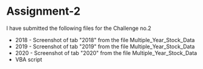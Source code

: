 # Assignment-2


I have submitted the following files for the Challenge no.2
- 2018 - Screenshot of tab "2018" from the file Multiple_Year_Stock_Data 
- 2019 - Screenshot of tab "2019" from the file Multiple_Year_Stock_Data 
- 2020 - Screenshot of tab "2020" from the file Multiple_Year_Stock_Data 
- VBA script 
